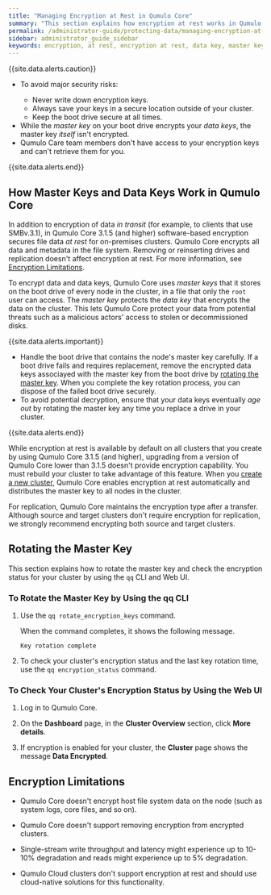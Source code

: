 ```yaml
---
title: "Managing Encryption at Rest in Qumulo Core"
summary: "This section explains how encryption at rest works in Qumulo Core, how to rotate master keys, and how to ensure that the master keys across your cluster are secured correctly."
permalink: /administrator-guide/protecting-data/managing-encryption-at-rest.html
sidebar: administrator_guide_sidebar
keywords: encryption, at rest, encryption at rest, data key, master key, rotate keys
---
```


{{site.data.alerts.caution}}
<ul>
  <li>
    <p>To avoid major security risks:</p>
    <ul>
      <li>Never write down encryption keys.</li>
      <li>Always save your keys in a secure location outside of your cluster.</li>
      <li>Keep the boot drive secure at all times.</li>
    </ul>
  </li>
  <li>While the <em>master key</em> on your boot drive encrypts your <em>data keys</em>, the master key <em>itself</em> isn't encrypted.</li>
  <li>Qumulo Care team members don't have access to your encryption keys and can't retrieve them for you.</li>
</ul>
{{site.data.alerts.end}}  

## How Master Keys and Data Keys Work in Qumulo Core
In addition to encryption of data _in transit_ (for example, to clients that use SMBv.3.1), in Qumulo Core 3.1.5 (and higher) software-based encryption secures file data _at rest_ for on-premises clusters. Qumulo Core encrypts all data and metadata in the file system. Removing or reinserting drives and replication doesn't affect encryption at rest. For more information, see [Encryption Limitations](#encryption-limitations).

To encrypt data and data keys, Qumulo Core uses _master keys_ that it stores on the boot drive of every node in the cluster, in a file that only the `root` user can access. The _master key_ protects the _data key_ that encrypts the data on the cluster. This lets Qumulo Core protect your data from potential threats such as a malicious actors' access to stolen or decommissioned disks.

{{site.data.alerts.important}}
<ul>
  <li>Handle the boot drive that contains the node's master key carefully. If a boot drive fails and requires replacement, remove the encrypted data keys associayed with the master key from the boot drive by <a href="#rotate-master-key">rotating the master key</a>. When you complete the key rotation process, you can dispose of the failed boot drive securely.</li>
  <li>To avoid potential decryption, ensure that your data keys eventually <em>age out</em> by rotating the master key any time you replace a drive in your cluster.</li>
</ul>
{{site.data.alerts.end}}

While encryption at rest is available by default on all clusters that you create by using Qumulo Core 3.1.5 (and higher), upgrading from a version of Qumulo Core lower than 3.1.5 doesn't provide encryption capability. You must rebuild your cluster to take advantage of this feature. When you [create a new cluster](https://care.qumulo.com/hc/en-us/articles/115014525587), Qumulo Core enables encryption at rest automatically and distributes the master key to all nodes in the cluster.

For replication, Qumulo Core maintains the encryption type after a transfer. Although source and target clusters don't require encryption for replication, we strongly recommend encrypting both source and target clusters.

<a id="rotate-master-key"></a>
## Rotating the Master Key
This section explains how to rotate the master key and check the encryption status for your cluster by using the `qq` CLI and Web UI.

### To Rotate the Master Key by Using the qq CLI
1. Use the `qq rotate_encryption_keys` command.

   When the command completes, it shows the following message.

   ```
   Key rotation complete
   ```

1. To check your cluster's encryption status and the last key rotation time, use the `qq encryption_status` command.


### To Check Your Cluster's Encryption Status by Using the Web UI
1. Log in to Qumulo Core.

1. On the **Dashboard** page, in the **Cluster Overview** section, click **More details**.

1. If encryption is enabled for your cluster, the **Cluster** page shows the message **Data Encrypted**.


<a id="encryption-limitations"></a>
## Encryption Limitations
* Qumulo Core doesn't encrypt host file system data on the node (such as system logs, core files, and so on).

* Qumulo Core doesn't support removing encryption from encrypted clusters.

* Single-stream write throughput and latency might experience up to 10-10% degradation and reads might experience up to 5% degradation.

* Qumulo Cloud clusters don't support encryption at rest and should use cloud-native solutions for this functionality.
